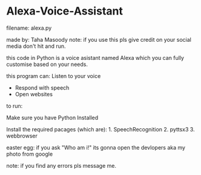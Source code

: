 # Alexa-Voice-Assistant
filename: alexa.py

made by: Taha Masoody
note: if you use this pls give credit on your social media don't hit and run.

this code in Python is a voice asistant named Alexa which you can fully customise based on your needs.

this program can:
  Listen to your voice
- Respond with speech
- Open websites
  

to run:

  Make sure you have Python Installed
  
  Install the required pacages (which are):
    1. SpeechRecognition
    2. pyttsx3
    3. webbrowser

easter egg:
  if you ask "Who am i!" its gonna open the devlopers aka my photo from google

note:
  if you find any errors pls message me.


